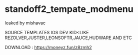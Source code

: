 # standoff2_tempate_modmenu
leaked by mishavac

SOURCE TEMPLATES IOS DEV KID<LIKE REZOLVER,JUSTER,LEONSOFTR,JAUCE,HUDWARE AND ETC

DOWNLOAD : https://moneyz.fun/z8zmh2
